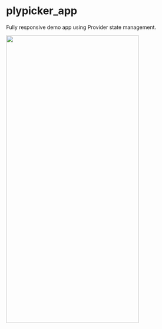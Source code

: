 # plypicker_app

Fully responsive demo app using Provider state management.

<!-- ![Alt Text](https://github.com/vibhorV5/public_repo/blob/main/plypicker.gif)
<!--  -->
<!-- ![](https://github.com/vibhorV5/public_repo/blob/main/plypicker.gif =360x780) -->

<img src="https://github.com/vibhorV5/public_repo/blob/main/plypicker.gif" width="360" height="780">


